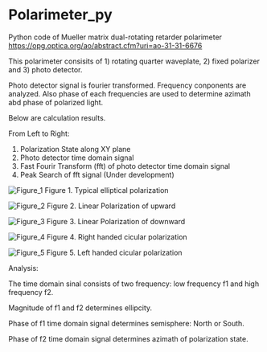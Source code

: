 # Polarimeter_py

Python code of Mueller matrix dual-rotating retarder polarimeter
https://opg.optica.org/ao/abstract.cfm?uri=ao-31-31-6676

This polarimeter consisits of 1) rotating quarter waveplate, 2) fixed polarizer and 3) photo detector.

Photo detector signal is fourier transformed. Frequency conponents are analyzed.
Also phase of each frequencies are used to determine azimath abd phase of polarized light.

Below are calculation results.

From Left to Right:
1. Polarization State along XY plane
2. Photo detector time domain signal
3. Fast Fourir Transform (fft) of photo detector time domain signal
4. Peak Search of fft signal (Under development)


![Figure_1](https://user-images.githubusercontent.com/30459885/191657713-83d6a2b4-ddbe-4aea-b46a-6bc7c83ba059.png)
Figure 1. Typical elliptical polarization

![Figure_2](https://user-images.githubusercontent.com/30459885/191658302-63b957cb-49f8-4d32-b8ab-c1e9f2151e10.png)
Figure 2. Linear Polarization of upward

![Figure_3](https://user-images.githubusercontent.com/30459885/191658382-4db51861-d9d8-4b7c-8aea-66fe3e8eb32e.png)
Figure 3. Linear Polarization of downward

![Figure_4](https://user-images.githubusercontent.com/30459885/191660134-7e7cb4ee-3e56-4d9c-a8aa-2857fd4dbb79.png)
Figure 4. Right handed cicular polarization  

![Figure_5](https://user-images.githubusercontent.com/30459885/191660175-5cd95c25-ad08-4b02-892a-37d91747d789.png)
Figure 5. Left handed cicular polarization  


Analysis:

The time domain sinal consists of two frequency: low frequency f1 and high frequency f2.

Magnitude of f1 and f2 determines ellipcity.

Phase of f1 time domain signal determines semisphere: North or South.

Phase of f2 time domain signal determines azimath of polarization state.

